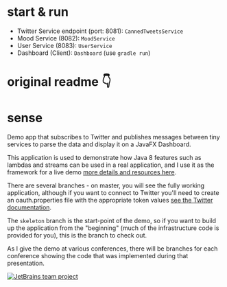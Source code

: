 # start & run

* Twitter Service endpoint (port: 8081): `CannedTweetsService`
* Mood Service (8082): `MoodService`
* User Service (8083): `UserService`
* Dashboard (Client): `Dashboard` (use `gradle run`)


# original readme :point_down:

# sense
Demo app that subscribes to Twitter and publishes messages between tiny services to parse the data and display it on a JavaFX Dashboard.

This application is used to demonstrate how Java 8 features such as lambdas and streams can be used in a real application, and I use it as the framework for a live demo [more details and resources here](http://trishagee.github.io/presentation/java8_in_anger/).

There are several branches - on master, you will see the fully working application, although if you want to connect to Twitter you'll need to create an oauth.properties file with the appropriate token values [see the Twitter documentation](https://dev.twitter.com/oauth/application-only).

The `skeleton` branch is the start-point of the demo, so if you want to build up the application from the "beginning" (much of the infrastructure code is provided for you), this is the branch to check out.

As I give the demo at various conferences, there will be branches for each conference showing the code that was implemented during that presentation.

[![JetBrains team project](http://jb.gg/badges/team.svg)](https://confluence.jetbrains.com/display/ALL/JetBrains+on+GitHub)
